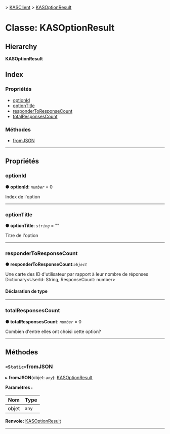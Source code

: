 [](../README.md) > [KASClient](../modules/kasclient.md) > [KASOptionResult](../classes/kasclient.kasoptionresult.md)

# <a name="class-kasoptionresult"></a>Classe: KASOptionResult

## <a name="hierarchy"></a>Hierarchy

**KASOptionResult**

## <a name="index"></a>Index

### <a name="properties"></a>Propriétés

* [optionId](kasclient.kasoptionresult.md#optionid)
* [optionTitle](kasclient.kasoptionresult.md#optiontitle)
* [responderToResponseCount](kasclient.kasoptionresult.md#respondertoresponsecount)
* [totalResponsesCount](kasclient.kasoptionresult.md#totalresponsescount)
### <a name="methods"></a>Méthodes

* [fromJSON](kasclient.kasoptionresult.md#fromjson)

---

## <a name="properties"></a>Propriétés

<a id="optionid"></a>

###  <a name="optionid"></a>optionId

**● optionId**: *`number`* = 0

Index de l'option

___

<a id="optiontitle"></a>

###  <a name="optiontitle"></a>optionTitle

**● optionTitle**: *`string`* = ""

Titre de l'option

___

<a id="respondertoresponsecount"></a>

###  <a name="respondertoresponsecount"></a>responderToResponseCount

**● responderToResponseCount**:*`object`*

Une carte des ID d'utilisateur par rapport à leur nombre de réponses Dictionary<UserId: String, ResponseCount: number>
#### <a name="type-declaration"></a>Déclaration de type

___

<a id="totalresponsescount"></a>

###  <a name="totalresponsescount"></a>totalResponsesCount

**● totalResponsesCount**: *`number`* = 0

Combien d'entre elles ont choisi cette option?

___

## <a name="methods"></a>Méthodes

<a id="fromjson"></a>

### <a name="static-fromjson"></a>`<Static>`fromJSON

▸ **fromJSON**(objet: *`any`*): [KASOptionResult](kasclient.kasoptionresult.md)

**Paramètres :**

| Nom | Type |
| ------ | ------ |
| objet | `any` |

**Renvoie:** [KASOptionResult](kasclient.kasoptionresult.md)

___

